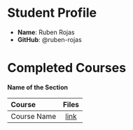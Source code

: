 # Student Profile

- **Name**: Ruben Rojas
- **GitHub**: @ruben-rojas

# Completed Courses

**Name of the Section**

Course|Files
:--|:--:
Course Name| [link]()
